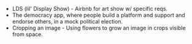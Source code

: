 
* LDS (lil' Display Show) - Airbnb for art show w/ specific reqs.
* The democracy app, where people build a platform and support and endorse others, in a mock political election.
* Cropping an image - Using flowers to grow an image in crops visible from space.